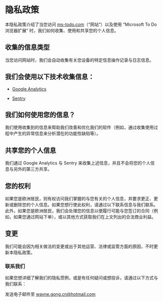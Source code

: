 # 隐私政策

本隐私政策介绍了当您访问 [ms-todo.com](https://ms-todo.com)（“网站”）以及使用 “Microsoft To Do 浏览器扩展” 时，我们如何收集、使用和共享您的个人信息。

## 收集的信息类型

当您访问网站时，我们会自动收集有关您设备的特定信息操作记录与日志信息。

## 我们会使用以下技术收集信息：

- [Google Analytics](https://policies.google.com/privacy)

- [Sentry](https://sentry.io/privacy/)


## 我们如何使用您的信息？

我们使用收集到的信息来帮助我们改善和优化我们的软件（例如，通过收集使用过程中产生的异常信息来分析潜在的功能性缺陷等）。

## 共享您的个人信息

我们通过 Google Analytics 与 Sentry 来收集上述信息，并且不会将您的个人信息与另外的第三方共享。

## 您的权利

如果您是欧洲居民，则有权访问我们掌握的与您有关的个人信息，并要求更正、更新或删除您的个人信息。如果您想行使此权利，请通过以下联系信息与我们联系。
此外，如果您是欧洲居民，我们会处理您的信息以便履行可能与您签订的合同（例如，如果您通过网站下单），或以其他方式获取我们在上文列出的合法商业利益。

## 变更

我们可能会因为相关做法的变更或出于其他运营、法律或监管方面的原因，不时更新本隐私政策。

### 联系我们

如果您想详细了解我们的隐私惯例，或是有任何疑问或想投诉，请通过以下方式与我们联系：

发送电子邮件至 [wayne.gong.cn@hotmail.com](mailto:wayne.gong.cn@hotmail.com)